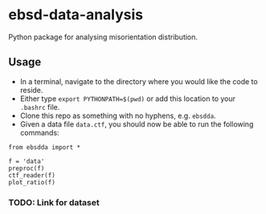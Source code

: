 # ebsd-data-analysis

Python package for analysing misorientation distribution.

## Usage
* In a terminal, navigate to the directory where you would like the code to reside.
* Either type `export PYTHONPATH=$(pwd)` or add this location to your `.bashrc` file.
* Clone this repo as something with no hyphens, e.g. `ebsdda`.
* Given a data file `data.ctf`, you should now be able to run the following commands:
```
from ebsdda import *

f = 'data'
preproc(f)
ctf_reader(f)
plot_ratio(f)
```

### TODO: Link for dataset
